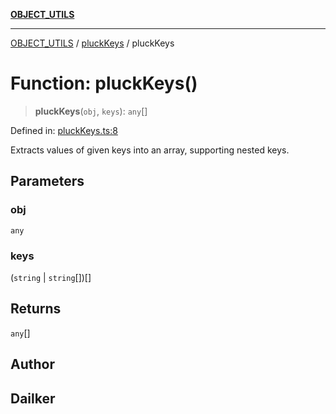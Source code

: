 [**OBJECT_UTILS**](../../README.md)

***

[OBJECT_UTILS](../../README.md) / [pluckKeys](../README.md) / pluckKeys

# Function: pluckKeys()

> **pluckKeys**(`obj`, `keys`): `any`[]

Defined in: [pluckKeys.ts:8](https://github.com/dailker/everyutil/blob/e265d7544f4e799da268d038a0a464c889a18367/src/object/pluckKeys.ts#L8)

Extracts values of given keys into an array, supporting nested keys.

## Parameters

### obj

`any`

### keys

(`string` \| `string`[])[]

## Returns

`any`[]

## Author

## Dailker
